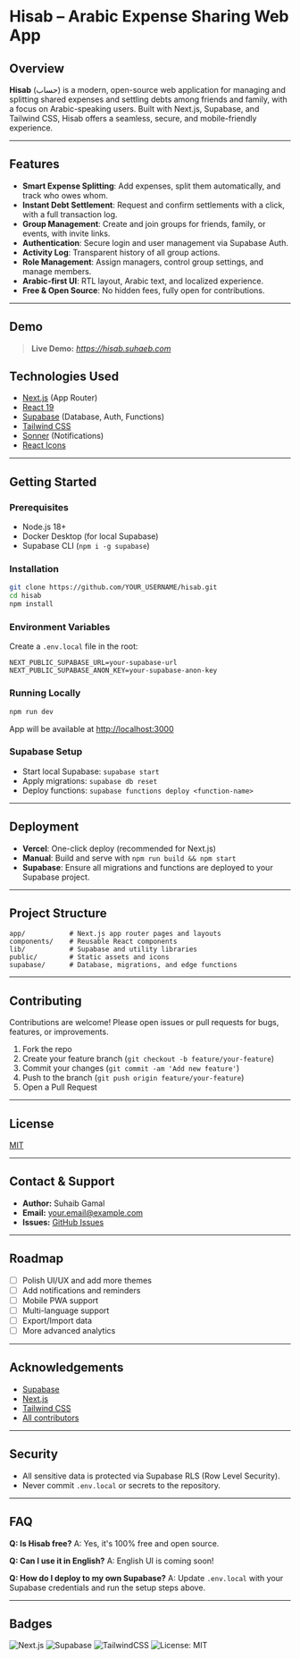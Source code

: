 # Hisab – Arabic Expense Sharing Web App

## Overview

**Hisab** (حساب) is a modern, open-source web application for managing and splitting shared expenses and settling debts among friends and family, with a focus on Arabic-speaking users. Built with Next.js, Supabase, and Tailwind CSS, Hisab offers a seamless, secure, and mobile-friendly experience.

---

## Features

- **Smart Expense Splitting**: Add expenses, split them automatically, and track who owes whom.
- **Instant Debt Settlement**: Request and confirm settlements with a click, with a full transaction log.
- **Group Management**: Create and join groups for friends, family, or events, with invite links.
- **Authentication**: Secure login and user management via Supabase Auth.
- **Activity Log**: Transparent history of all group actions.
- **Role Management**: Assign managers, control group settings, and manage members.
- **Arabic-first UI**: RTL layout, Arabic text, and localized experience.
- **Free & Open Source**: No hidden fees, fully open for contributions.

---

## Demo

> **Live Demo:** _https://hisab.suhaeb.com_

## Technologies Used

- [Next.js](https://nextjs.org/) (App Router)
- [React 19](https://react.dev/)
- [Supabase](https://supabase.com/) (Database, Auth, Functions)
- [Tailwind CSS](https://tailwindcss.com/)
- [Sonner](https://sonner.emilkowal.ski/) (Notifications)
- [React Icons](https://react-icons.github.io/react-icons/)

---

## Getting Started

### Prerequisites

- Node.js 18+
- Docker Desktop (for local Supabase)
- Supabase CLI (`npm i -g supabase`)

### Installation

```bash
git clone https://github.com/YOUR_USERNAME/hisab.git
cd hisab
npm install
```

### Environment Variables

Create a `.env.local` file in the root:

```
NEXT_PUBLIC_SUPABASE_URL=your-supabase-url
NEXT_PUBLIC_SUPABASE_ANON_KEY=your-supabase-anon-key
```

### Running Locally

```bash
npm run dev
```

App will be available at [http://localhost:3000](http://localhost:3000)

### Supabase Setup

- Start local Supabase: `supabase start`
- Apply migrations: `supabase db reset`
- Deploy functions: `supabase functions deploy <function-name>`

---

## Deployment

- **Vercel**: One-click deploy (recommended for Next.js)
- **Manual**: Build and serve with `npm run build && npm start`
- **Supabase**: Ensure all migrations and functions are deployed to your Supabase project.

---

## Project Structure

```
app/           # Next.js app router pages and layouts
components/    # Reusable React components
lib/           # Supabase and utility libraries
public/        # Static assets and icons
supabase/      # Database, migrations, and edge functions
```

---

## Contributing

Contributions are welcome! Please open issues or pull requests for bugs, features, or improvements.

1. Fork the repo
2. Create your feature branch (`git checkout -b feature/your-feature`)
3. Commit your changes (`git commit -am 'Add new feature'`)
4. Push to the branch (`git push origin feature/your-feature`)
5. Open a Pull Request

---

## License

[MIT](LICENSE)

---

## Contact & Support

- **Author:** Suhaib Gamal
- **Email:** [your.email@example.com](mailto:your.email@example.com)
- **Issues:** [GitHub Issues](https://github.com/YOUR_USERNAME/hisab/issues)

---

## Roadmap

- [ ] Polish UI/UX and add more themes
- [ ] Add notifications and reminders
- [ ] Mobile PWA support
- [ ] Multi-language support
- [ ] Export/Import data
- [ ] More advanced analytics

---

## Acknowledgements

- [Supabase](https://supabase.com/)
- [Next.js](https://nextjs.org/)
- [Tailwind CSS](https://tailwindcss.com/)
- [All contributors](https://github.com/YOUR_USERNAME/hisab/graphs/contributors)

---

## Security

- All sensitive data is protected via Supabase RLS (Row Level Security).
- Never commit `.env.local` or secrets to the repository.

---

## FAQ

**Q: Is Hisab free?**
A: Yes, it's 100% free and open source.

**Q: Can I use it in English?**
A: English UI is coming soon!

**Q: How do I deploy to my own Supabase?**
A: Update `.env.local` with your Supabase credentials and run the setup steps above.

---

## Badges

![Next.js](https://img.shields.io/badge/Next.js-15-blue)
![Supabase](https://img.shields.io/badge/Supabase-Edge-green)
![TailwindCSS](https://img.shields.io/badge/TailwindCSS-4.0-blue)
![License: MIT](https://img.shields.io/badge/License-MIT-yellow.svg)
